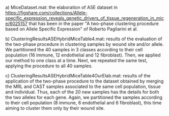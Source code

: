 a) MiceDataset.mat: the elaboration of ASE dataset in https://figshare.com/collections/Allele-specific_expression_reveals_genetic_drivers_of_tissue_regeneration_in_mice/6025157 that has been in the paper "A two-phase clustering procedure based on Allele Specific Expression" of Roberto Pagliarini et al.

b) ClusteringResultsASEHybridMiceTable4.mat: results of the evaluation of the two-phase procedure in clustering samples by wound site and/or allele. We partitioned the 40 samples in 3 classes according to their cell population
(16 immune, 12 endothelial and 12 fibroblast). Then, we applied our method to one class at a time. Next, we repeated the same test, applying the procedure to all 40 samples. 

c) ClusteringResultsASEHybridMiceTable4OurElab.mat: results of the application of the two-phase procedure to the dataset obtained by merging the MRL and CAST samples associated to the same cell population, tissue and individual. Thus, each of the 20 new samples has the details for both the two alleles for each gene. Again, we partitioned the samples according to their cell population (8 immune, 6 endothelial and 6 fibroblast), this time aiming to cluster them only by their wound site. 
